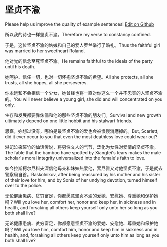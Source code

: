 # 坚贞不渝

Please help us improve the quality of example sentences! [Edit on Github](https://github.com/jiyushe/jiyu-example-sentence-source/blob/main/chinese/jianzhenbuyu.md)

<p><span class="chinese">所以我的诗也一样坚贞不渝。</span><span class="english">Therefore my verse to constancy confined.</span></p>

<p><span class="chinese">于是，这位坚贞不渝的姑娘和自己的爱人罗兰举行了婚礼。</span><span class="english">Thus the faithful girl was married to her sweetheart Roland.</span></p>

<p><span class="chinese">他对党的信念至死坚贞不渝。</span><span class="english">He remains faithful to the ideals of the party until his death.</span></p>

<p><span class="chinese">她呵护、信任一切，也对一切怀抱坚贞不渝的希望。</span><span class="english">All she protects, all she trusts, all she hopes, all she perseveres.</span></p>

<p><span class="chinese">你永远和不会相信一个少女，她曾经也将一直对你这么一个并不忠实的人坚贞不渝的。</span><span class="english">You will never believe a young girl, she did and will concentrated on you only.</span></p>

<p><span class="chinese">生存和发展都要靠侏儒和他的那些坚贞不渝的朋友们。</span><span class="english">Survival and new growth ultimately depend on one little hobbit and his stalwart friends.</span></p>

<p><span class="chinese">思嘉，妳想过没有，哪怕是最坚贞不渝的爱也会被慢慢消磨掉的。</span><span class="english">But, Scarlett, did it ever occur to you that even the most deathless love could wear out?</span></p>

<p><span class="chinese">湘妃泣染斑竹的仙话传说，将男性文人的气节，泛化为女性对爱情的坚贞不渝。</span><span class="english">The fable that the bamboo have spotted by Xiangfei's tears makes the male scholar's moral integrity universalized into the female's faith to love.</span></p>

<p><span class="chinese">如今拉斯柯尔尼科夫深信他母亲和妹妹热爱他，索尼雅又对他坚贞不渝，于是就去警察局自首。</span><span class="english">Raskolnikov, after being reassured by his mother and his sister of their love for him, and by Sonia of her undying devotion, turned himself over to the police.</span></p>

<p><span class="chinese">无论健康患病、贫穷富足，你都愿意坚贞不渝的爱她、安慰她、尊重她和保护她吗？</span><span class="english">Will you love her, comfort her, honor and keep her, in sickness and in health, and forsaking all others keep yourself only unto her so long as you both shall live?</span></p>

<p><span class="chinese">无论健康患病、贫穷富足，你都愿意坚贞不渝的爱她、安慰她、尊重她和保护她吗？</span><span class="english">Will you love him, comfort him, honor and keep him in sickness and in health, and, forsaking all others keep yourself only unto him as long as you both shall live?</span></p>

